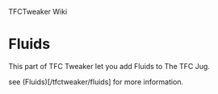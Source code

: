 TFCTweaker Wiki

# Fluids
This part of TFC Tweaker let you add Fluids to The TFC Jug.

see (Fluids)[/tfctweaker/fluids] for more information.